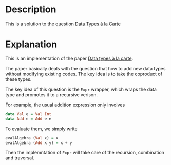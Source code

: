 # Description

This is a solution to the question [Data Types à la Carte](https://www.codewars.com/kata/54808fc8ab03a23e82000a1f)


# Explanation

This is an implementation of the paper [Data types à la carte](https://doi.org/10.1017/S0956796808006758).

The paper basically deals with the question that how to add new data types without modifying existing codes. The key idea is to take the coproduct of these types.

The key idea of this question is the `Expr` wrapper, which wraps the data type and promotes it to a recursive verison. 

For example, the usual addition expression only involves
```Haskell
data Val e = Val Int
data Add e = Add e e
```
To evaluate them, we simply write
```Haskell
evalAlgebra (Val x) = x
evalAlgebra (Add x y) = x + y
```

Then the implemntation of `Expr` will take care of the recursion, combination and traversal.
